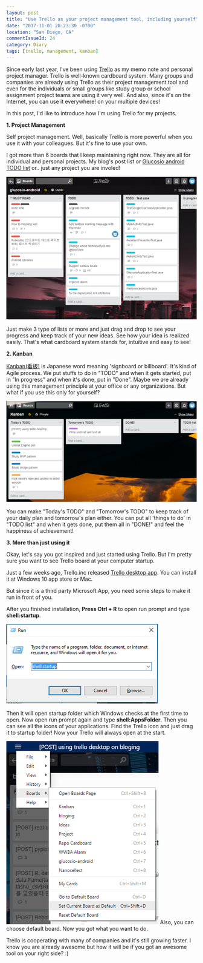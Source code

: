 ```yaml
---
layout: post
title: "Use Trello as your project management tool, including yourself"
date: "2017-11-01 20:23:30 -0700"
location: "San Diego, CA"
commentIssueId: 24
category: Diary
tags: [trello, management, kanban]
---
```


Since early last year, I've been using [Trello](https://trello.com/) as my memo note and personal project manager. Trello is well-known cardboard system. Many groups and companies are already using Trello as their project management tool and even for the individuals or small groups like study group or school assignment project teams are using it very well. And also, since it's on the Internet, you can use it everywhere! on your multiple devices!

In this post, I'd like to introduce how I'm using Trello for my projects.

**1. Project Management**

Self project management. Well, basically Trello is more powerful when you use it with your colleagues. But it's fine to use your own.

I got more than 6 boards that I keep maintaining right now. They are all for individual and personal projects. My blog's post list or [Glucosio android TODO list](https://trello.com/b/HuYMbJPn/glucosio-android) or.. just any project you are involed!

![](/images/use_trello_as_your_project_management_tool4.PNG)

Just make 3 type of lists or more and just drag and drop to see your progress and keep track of your new ideas. See how your idea is realized easily. That's what cardboard system stands for, intuitive and easy to see!

**2. Kanban**

[Kanban(看板)](https://en.wikipedia.org/wiki/Kanban) is Japanese word meaning 'signboard or billboard'. It's kind of Agile process. We put stuffs to do in "TODO" and when it gets started, put in "In progress" and when it's done, put in "Done". Maybe we are already using this management principle at your office or any organizations. But what if you use this only for yourself?

![](/images/use_trello_as_your_project_management_tool1.PNG)

You can make "Today's TODO" and "Tomorrow's TODO" to keep track of your daily plan and tomorrow's plan either. You can put all 'things to do' in "TODO list" and when it gets done, put them all in "DONE!" and feel the happiness of achievement!

**3. More than just using it**

Okay, let's say you got inspired and just started using Trello. But I'm pretty sure you want to see Trello board at your computer startup.

Just a few weeks ago, Trello.inc released [Trello desktop app](https://blog.trello.com/trello-desktop-app-for-mac-and-windows). You can install it at Windows 10 app store or Mac.

But since it is a third party Microsoft App, you need some steps to make it run in front of you.

After you finished installation, **Press Ctrl + R** to open run prompt and type **shell:startup**.

![](/images/use_trello_as_your_project_management_tool2.PNG)

Then it will open startup folder which Windows checks at the first time to open. Now open run prompt again and type **shell:AppsFolder**. Then you can see all the icons of your applications. Find the Trello icon and just drag it to startup folder! Now your Trello will always open at the start.

![](/images/use_trello_as_your_project_management_tool3.PNG)
Also, you can choose default board. Now you got what you want to do.

Trello is cooperating with many of companies and it's still growing faster. I know you are already awesome but how it will be if you got an awesome tool on your right side? :)
